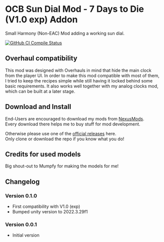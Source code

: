 # OCB Sun Dial Mod - 7 Days to Die (V1.0 exp) Addon

Small Harmony (Non-EAC) Mod adding a working sun dial.

[![GitHub CI Compile Status][3]][2]

## Overhaul compatibility

This mod was designed with Overhauls in mind that hide the main clock
from the player UI. In order to make this mod compatible with most of
them, I tried to keep the recipes simple while still having it locked
behind some basic requirements. It also works well together with my
analog clocks mod, which can be built at a later stage.

## Download and Install

End-Users are encouraged to download my mods from [NexusMods][4].  
Every download there helps me to buy stuff for mod development.

Otherwise please use one of the [official releases][2] here.  
Only clone or download the repo if you know what you do!

## Credits for used models

Big shout-out to Mumpfy for making the models for me!

## Changelog

### Version 0.1.0

- First compatibility with V1.0 (exp)
- Bumped unity version to 2022.3.29f1

### Version 0.0.1

- Initial version

[1]: https://github.com/OCB7D2D/OcbSunDial/releases
[2]: https://github.com/OCB7D2D/OcbSunDial/actions/workflows/ci.yml
[3]: https://github.com/OCB7D2D/OcbSunDial/actions/workflows/ci.yml/badge.svg
[4]: https://www.nexusmods.com/7daystodie/mods/4686